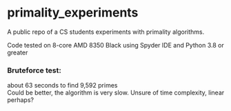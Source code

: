 # primality_experiments
A public repo of a CS students experiments with primality algorithms.

Code tested on 8-core AMD 8350 Black using Spyder IDE and Python 3.8 or greater  

### Bruteforce test:
about 63 seconds to find 9,592 primes  
Could be better, the algorithm is very slow. Unsure of time complexity, linear perhaps?  
